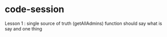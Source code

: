 # code-session
Lesson 1 :
  single source of truth (getAllAdmins)
  function should say what is  say and one thing
